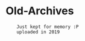 # Old-Archives 
``` includes school assignments
    Just kept for memory :P
    uploaded in 2019
```
